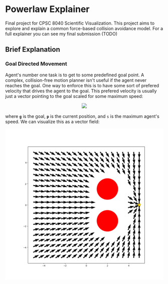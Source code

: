 # Powerlaw Explainer

Final project for CPSC 8040 Scientific Visualization. This project aims to explore and explain a common force-based collision avoidance model. For a full explainer you can see my final submission (TODO)

## Brief Explanation
### Goal Directed Movement
Agent's number one task is to get to some predefined goal point. A complex, collision-free motion planner isn't useful if the agent never reaches the goal. One way to enforce this is to have some sort of prefered velocity that drives the agent to the goal. This prefered velocity is usually just a vector pointing to the goal scaled for some maximum speed:

<p align="center">
  <img src="https://latex.codecogs.com/png.image?\LARGE&space;\dpi{110}\bg{white}\mathbf{v}_{pref}&space;=&space;\frac{\mathbf{g}&space;-&space;\mathbf{p}}{\lvert&space;\mathbf{g}&space;-&space;\mathbf{p}&space;\rvert}&space;\cdot&space;s_{pref}">
</p>

where **`g`** is the goal, **`p`** is the current position, and `s` is the maximum agent's speed. We can visualize this as a vector field:

![vector field for goal velocity](./imgs/goal_field.png)